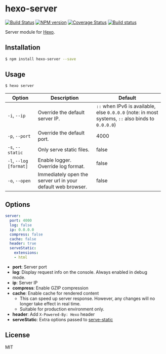 # hexo-server

[![Build Status](https://travis-ci.org/hexojs/hexo-server.svg?branch=master)](https://travis-ci.org/hexojs/hexo-server)
[![NPM version](https://badge.fury.io/js/hexo-server.svg)](https://www.npmjs.com/package/hexo-server)
[![Coverage Status](https://img.shields.io/coveralls/hexojs/hexo-server.svg)](https://coveralls.io/r/hexojs/hexo-server?branch=master)
[![Build status](https://ci.appveyor.com/api/projects/status/ycbw8t7w3kjju0tv/branch/master?svg=true)](https://ci.appveyor.com/project/tommy351/hexo-server/branch/master)

Server module for [Hexo].

## Installation

``` bash
$ npm install hexo-server --save
```

## Usage

``` bash
$ hexo server
```

Option | Description | Default
--- | --- | ---
`-i`, `--ip` | Override the default server IP. | `::` when IPv6 is available, else `0.0.0.0` (note: in most systems, `::` also binds to `0.0.0.0`)
`-p`, `--port` | Override the default port. | 4000
`-s`, `--static` | Only serve static files. | false
`-l`, `--log [format]` | Enable logger. Override log format. | false
`-o`, `--open` | Immediately open the server url in your default web browser. | false

## Options

``` yaml
server:
  port: 4000
  log: false
  ip: 0.0.0.0
  compress: false
  cache: false
  header: true
  serveStatic:
    extensions:
    - html
```

- **port**: Server port
- **log**: Display request info on the console. Always enabled in debug mode.
- **ip**: Server IP
- **compress**: Enable GZIP compression
- **cache**: Enable cache for rendered content
  - This can speed up server response. However, any changes will no longer take effect in real time.
  - Suitable for production environment only.
- **header**: Add `X-Powered-By: Hexo` header
- **serveStatic**: Extra options passed to [serve-static](https://github.com/expressjs/serve-static#options)

## License

MIT

[Hexo]: http://hexo.io/
